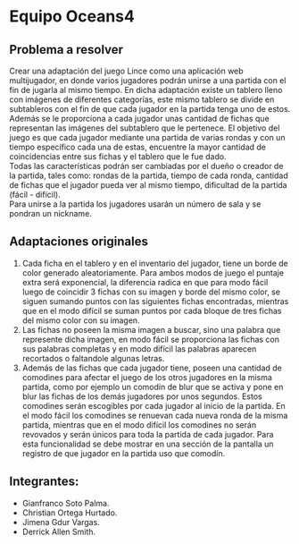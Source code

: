 # Equipo Oceans4

## Problema a resolver

Crear una adaptación del juego Lince como una aplicación web multijugador, en donde varios jugadores podrán unirse a una partida con el fin de jugarla al mismo tiempo. En dicha adaptación existe un tablero lleno con imágenes de diferentes categorías, este mismo tablero se divide en subtableros con el fin de que cada jugador en la partida tenga uno de estos. Además se le proporciona a cada jugador unas cantidad de fichas que representan las imágenes del subtablero que le pertenece. El objetivo del juego es que cada jugador mediante una partida de varias rondas y con un tiempo específico cada una de estas, encuentre la mayor cantidad de coincidencias entre sus fichas y el tablero que le fue dado.  
Todas las características podrán ser cambiadas por el dueño o creador de la partida, tales como: rondas de la partida, tiempo de cada ronda, cantidad de fichas que el jugador pueda ver al mismo tiempo, dificultad de la partida (fácil - difícil).  
Para unirse a la partida los jugadores usarán un número de sala y se pondran un nickname.

## Adaptaciones originales

1. Cada ficha en el tablero y en el inventario del jugador, tiene un borde de color generado aleatoriamente. Para ambos modos de juego el puntaje extra será exponencial, la diferencia radica en que para modo fácil luego de coincidir 3 fichas con su imagen y borde del mismo color, se siguen sumando puntos con las siguientes fichas encontradas, mientras que en el modo difícil se suman puntos por cada bloque de tres fichas del mismo color con su imagen.
2. Las fichas no poseen la misma imagen a buscar, sino una palabra que represente dicha imagen, en modo fácil se proporciona las fichas con sus palabras completas y en modo difícil las palabras aparecen recortados o faltandole algunas letras.
3. Además de las fichas que cada jugador tiene, poseen una cantidad de comodines para afectar el juego de los otros jugadores en la misma partida, como por ejemplo un comodín de blur que se activa y pone en blur las fichas de los demás jugadores por unos segundos. Estos comodines serán escogibles por cada jugador al inicio de la partida. En el modo fácil los comodines se renuevan cada nueva ronda de la misma partida, mientras que en el modo difícil los comodines no serán revovados y serán únicos para toda la partida de cada jugador.
Para esta funcionalidad se debe mostrar en una sección de la pantalla un registro de que jugador en la partida uso que comodín.

## Integrantes:
* Gianfranco Soto Palma.
* Christian Ortega Hurtado.
* Jimena Gdur Vargas.
* Derrick Allen Smith.
